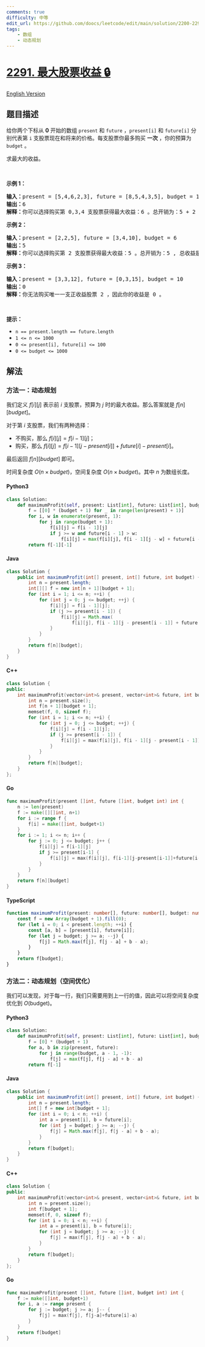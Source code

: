 ```yaml
---
comments: true
difficulty: 中等
edit_url: https://github.com/doocs/leetcode/edit/main/solution/2200-2299/2291.Maximum%20Profit%20From%20Trading%20Stocks/README.md
tags:
    - 数组
    - 动态规划
---
```


<!-- problem:start -->

# [2291. 最大股票收益 🔒](https://leetcode.cn/problems/maximum-profit-from-trading-stocks)

[English Version](/solution/2200-2299/2291.Maximum%20Profit%20From%20Trading%20Stocks/README_EN.md)

## 题目描述

<!-- description:start -->

<p>给你两个下标从 <strong>0</strong>&nbsp;开始的数组 <code>present</code> 和 <code>future</code> ，<code>present[i]</code> 和 <code>future[i]</code> 分别代表第 <code>i</code> 支股票现在和将来的价格。每支股票你最多购买 <strong>一次</strong> ，你的预算为 <code>budget</code> 。</p>

<p>求最大的收益。</p>

<p>&nbsp;</p>

<p><strong>示例 1：</strong></p>

<pre>
<strong>输入：</strong>present = [5,4,6,2,3], future = [8,5,4,3,5], budget = 10
<strong>输出：</strong>6
<strong>解释：</strong>你可以选择购买第 0,3,4 支股票获得最大收益：6 。总开销为：5 + 2 + 3 = 10 , 总收益是: 8 + 3 + 5 - 10 = 6 。
</pre>

<p><strong>示例 2：</strong></p>

<pre>
<strong>输入：</strong>present = [2,2,5], future = [3,4,10], budget = 6
<strong>输出：</strong>5
<strong>解释：</strong>你可以选择购买第 2 支股票获得最大收益：5 。总开销为：5 , 总收益是: 10 - 5 = 5 。
</pre>

<p><strong>示例 3：</strong></p>

<pre>
<strong>输入：</strong>present = [3,3,12], future = [0,3,15], budget = 10
<strong>输出：</strong>0
<strong>解释：</strong>你无法购买唯一一支正收益股票 2 ，因此你的收益是 0 。
</pre>

<p>&nbsp;</p>

<p><strong>提示：</strong></p>

<ul>
	<li><code>n == present.length == future.length</code></li>
	<li><code>1 &lt;= n &lt;= 1000</code></li>
	<li><code>0 &lt;= present[i], future[i] &lt;= 100</code></li>
	<li><code>0 &lt;= budget &lt;= 1000</code></li>
</ul>

<!-- description:end -->

## 解法

<!-- solution:start -->

### 方法一：动态规划

我们定义 $f[i][j]$ 表示前 $i$ 支股票，预算为 $j$ 时的最大收益。那么答案就是 $f[n][\textit{budget}]$。

对于第 $i$ 支股票，我们有两种选择：

-   不购买，那么 $f[i][j] = f[i - 1][j]$；
-   购买，那么 $f[i][j] = f[i - 1][j - \textit{present}[i]] + \textit{future}[i] - \textit{present}[i]$。

最后返回 $f[n][\textit{budget}]$ 即可。

时间复杂度 $O(n \times \textit{budget})$，空间复杂度 $O(n \times \textit{budget})$。其中 $n$ 为数组长度。

<!-- tabs:start -->

#### Python3

```python
class Solution:
    def maximumProfit(self, present: List[int], future: List[int], budget: int) -> int:
        f = [[0] * (budget + 1) for _ in range(len(present) + 1)]
        for i, w in enumerate(present, 1):
            for j in range(budget + 1):
                f[i][j] = f[i - 1][j]
                if j >= w and future[i - 1] > w:
                    f[i][j] = max(f[i][j], f[i - 1][j - w] + future[i - 1] - w)
        return f[-1][-1]
```

#### Java

```java
class Solution {
    public int maximumProfit(int[] present, int[] future, int budget) {
        int n = present.length;
        int[][] f = new int[n + 1][budget + 1];
        for (int i = 1; i <= n; ++i) {
            for (int j = 0; j <= budget; ++j) {
                f[i][j] = f[i - 1][j];
                if (j >= present[i - 1]) {
                    f[i][j] = Math.max(
                        f[i][j], f[i - 1][j - present[i - 1]] + future[i - 1] - present[i - 1]);
                }
            }
        }
        return f[n][budget];
    }
}
```

#### C++

```cpp
class Solution {
public:
    int maximumProfit(vector<int>& present, vector<int>& future, int budget) {
        int n = present.size();
        int f[n + 1][budget + 1];
        memset(f, 0, sizeof f);
        for (int i = 1; i <= n; ++i) {
            for (int j = 0; j <= budget; ++j) {
                f[i][j] = f[i - 1][j];
                if (j >= present[i - 1]) {
                    f[i][j] = max(f[i][j], f[i - 1][j - present[i - 1]] + future[i - 1] - present[i - 1]);
                }
            }
        }
        return f[n][budget];
    }
};
```

#### Go

```go
func maximumProfit(present []int, future []int, budget int) int {
	n := len(present)
	f := make([][]int, n+1)
	for i := range f {
		f[i] = make([]int, budget+1)
	}
	for i := 1; i <= n; i++ {
		for j := 0; j <= budget; j++ {
			f[i][j] = f[i-1][j]
			if j >= present[i-1] {
				f[i][j] = max(f[i][j], f[i-1][j-present[i-1]]+future[i-1]-present[i-1])
			}
		}
	}
	return f[n][budget]
}
```

#### TypeScript

```ts
function maximumProfit(present: number[], future: number[], budget: number): number {
    const f = new Array(budget + 1).fill(0);
    for (let i = 0; i < present.length; ++i) {
        const [a, b] = [present[i], future[i]];
        for (let j = budget; j >= a; --j) {
            f[j] = Math.max(f[j], f[j - a] + b - a);
        }
    }
    return f[budget];
}
```

<!-- tabs:end -->

<!-- solution:end -->

<!-- solution:start -->

### 方法二：动态规划（空间优化）

我们可以发现，对于每一行，我们只需要用到上一行的值，因此可以将空间复杂度优化到 $O(\text{budget})$。

<!-- tabs:start -->

#### Python3

```python
class Solution:
    def maximumProfit(self, present: List[int], future: List[int], budget: int) -> int:
        f = [0] * (budget + 1)
        for a, b in zip(present, future):
            for j in range(budget, a - 1, -1):
                f[j] = max(f[j], f[j - a] + b - a)
        return f[-1]
```

#### Java

```java
class Solution {
    public int maximumProfit(int[] present, int[] future, int budget) {
        int n = present.length;
        int[] f = new int[budget + 1];
        for (int i = 0; i < n; ++i) {
            int a = present[i], b = future[i];
            for (int j = budget; j >= a; --j) {
                f[j] = Math.max(f[j], f[j - a] + b - a);
            }
        }
        return f[budget];
    }
}
```

#### C++

```cpp
class Solution {
public:
    int maximumProfit(vector<int>& present, vector<int>& future, int budget) {
        int n = present.size();
        int f[budget + 1];
        memset(f, 0, sizeof f);
        for (int i = 0; i < n; ++i) {
            int a = present[i], b = future[i];
            for (int j = budget; j >= a; --j) {
                f[j] = max(f[j], f[j - a] + b - a);
            }
        }
        return f[budget];
    }
};
```

#### Go

```go
func maximumProfit(present []int, future []int, budget int) int {
	f := make([]int, budget+1)
	for i, a := range present {
		for j := budget; j >= a; j-- {
			f[j] = max(f[j], f[j-a]+future[i]-a)
		}
	}
	return f[budget]
}
```

<!-- tabs:end -->

<!-- solution:end -->

<!-- problem:end -->
